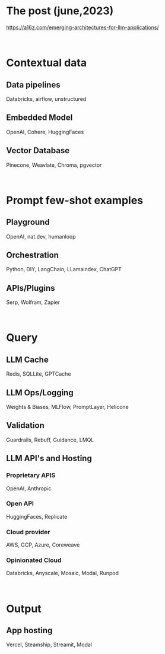 # The post (june,2023)

https://a16z.com/emerging-architectures-for-llm-applications/

<br>

# Contextual data

## Data pipelines

Databricks, airflow, unstructured

## Embedded Model

OpenAI, Cohere, HuggingFaces

## Vector Database

Pinecone, Weaviate, Chroma, pgvector

<br>

# Prompt few-shot examples

## Playground

OpenAI, nat.dev, humanloop

## Orchestration

Python, DIY, LangChain, LLamaindex, ChatGPT

## APIs/Plugins

Serp, Wolfram, Zapier

<br>

# Query

## LLM Cache

Redis, SQLLite, GPTCache

## LLM Ops/Logging

Weights & Biases, MLFlow, PromptLayer, Helicone

## Validation

Guardrails, Rebuff, Guidance, LMQL

## LLM API's and Hosting

### Proprietary APIS

OpenAI, Anthropic

### Open API

HuggingFaces, Replicate

### Cloud provider

AWS, GCP, Azure, Coreweave

### Opinionated Cloud

Databricks, Anyscale, Mosaic, Modal, Runpod

<br>

# Output

## App hosting

Vercel, Steamship, Streamit, Modal
